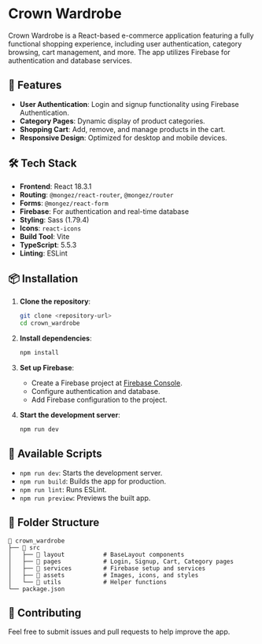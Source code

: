 # Crown Wardrobe

Crown Wardrobe is a React-based e-commerce application featuring a fully functional shopping experience, including user authentication, category browsing, cart management, and more. The app utilizes Firebase for authentication and database services.

## 🚀 Features

- **User Authentication**: Login and signup functionality using Firebase Authentication.
- **Category Pages**: Dynamic display of product categories.
- **Shopping Cart**: Add, remove, and manage products in the cart.
- **Responsive Design**: Optimized for desktop and mobile devices.

## 🛠️ Tech Stack

- **Frontend**: React 18.3.1
- **Routing**: `@mongez/react-router`, `@mongez/router`
- **Forms**: `@mongez/react-form`
- **Firebase**: For authentication and real-time database
- **Styling**: Sass (1.79.4)
- **Icons**: `react-icons`
- **Build Tool**: Vite
- **TypeScript**: 5.5.3
- **Linting**: ESLint

## 📦 Installation

1. **Clone the repository**:
   ```bash
   git clone <repository-url>
   cd crown_wardrobe
   ```

2. **Install dependencies**:
   ```bash
   npm install
   ```

3. **Set up Firebase**:
   - Create a Firebase project at [Firebase Console](https://console.firebase.google.com/).
   - Configure authentication and database.
   - Add Firebase configuration to the project.

4. **Start the development server**:
   ```bash
   npm run dev
   ```

## 📜 Available Scripts

- `npm run dev`: Starts the development server.
- `npm run build`: Builds the app for production.
- `npm run lint`: Runs ESLint.
- `npm run preview`: Previews the built app.

## 📁 Folder Structure

```
📂 crown_wardrobe
├── 📂 src
│   ├── 📂 layout           # BaseLayout components
│   ├── 📂 pages            # Login, Signup, Cart, Category pages
│   ├── 📂 services         # Firebase setup and services
│   ├── 📂 assets           # Images, icons, and styles
│   └── 📂 utils            # Helper functions
└── package.json
```

## 🤝 Contributing

Feel free to submit issues and pull requests to help improve the app.
